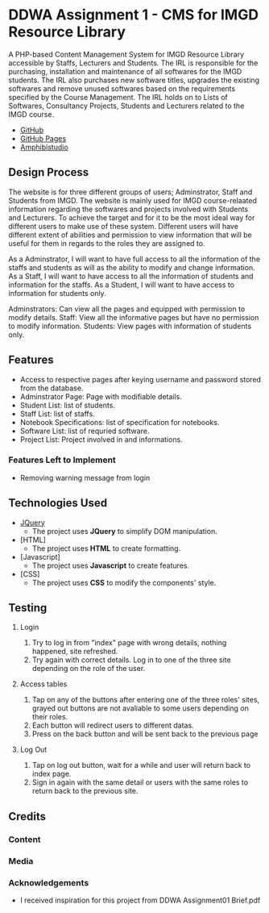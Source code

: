 # DDWA Assignment 1 - CMS for IMGD Resource Library

A PHP-based Content Management System for IMGD Resource Library accessible by Staffs, Lecturers and Students. The IRL is responsible for the purchasing, installation and maintenance of all softwares for the IMGD students. The IRL also purchases new software titles, upgrades the existing softwares and remove unused softwares based on the requirements specified by the Course Management. The IRL holds on to Lists of Softwares, Consultancy Projects, Students and Lecturers related to the IMGD course. 

- [GitHub](https://github.com/osshiya/DME-Assignment-1.git)
- [GitHub Pages](https://osshiya.github.io/DDWA-Assignment-1/)
- [Amphibistudio]()

## Design Process
The website is for three different groups of users; Adminstrator, Staff and Students from IMGD. The website is mainly used for IMGD course-relaated information regarding the softwares and projects involved with Students and Lecturers. To achieve the target and for it to be the most ideal way for different users to make use of these system. Different users will have different extent of abilities and permission to view information that will be useful for them in regards to the roles they are assigned to.

 As a Adminstrator, I will want to have full access to all the information of the staffs and students as will as the ability to modify and change information.
 As a Staff, I will want to have access to all the information of students and information for the staffs.
 As a Student, I will want to have access to information for students only.

Adminstrators: Can view all the pages and equipped with permission to modify details.
Staff: View all the informative pages but have no permission to modify information.
Students: View pages with information of students only.

## Features
- Access to respective pages after keying username and password stored from the database.
- Adminstrator Page: Page with modifiable details.
- Student List: list of students.
- Staff List: list of staffs.
- Notebook Specifications: list of specification for notebooks.
- Software List: list of requried software.
- Project List: Project involved in and informations.
 

### Features Left to Implement
- Removing warning message from login

## Technologies Used
- [JQuery](https://jquery.com)
    - The project uses **JQuery** to simplify DOM manipulation.
- [HTML]
    - The project uses **HTML** to create formatting.
- [Javascript]
    - The project uses **Javascript** to create features.
- [CSS]
    - The project uses **CSS** to modify the components' style.


## Testing
1. Login
    1. Try to log in from "index" page with wrong details, nothing happened, site refreshed.
    2. Try again with correct details. Log in to one of the three site depending on the role of the user.

2. Access tables
    1. Tap on any of the buttons after entering one of the three roles' sites, grayed out buttons are not avaliable to some users depending on their roles.
    2. Each button will redirect users to different datas.
    3. Press on the back button and will be sent back to the previous page

3. Log Out
    1. Tap on log out button, wait for a while and user will return back to index page. 
    2. Sign in again with the same detail or users with the same roles to return back to the previous site. 

## Credits

### Content

### Media

### Acknowledgements
- I received inspiration for this project from DDWA Assignment01 Brief.pdf
